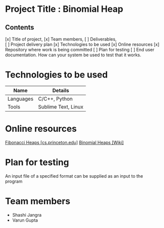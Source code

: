 # Project Title : Binomial Heap

## Contents

[x] Title of project, 
[x] Team members, 
[ ] Deliverables,  
[ ] Project delivery plan 
[x] Technologies to be used
[x]  Online resources 
[x]  Repository where work is being committed
[ ] Plan for testing
[ ]  End user documentation.  How can your system be used to test that it works.

# Technologies to be used
Name | Details
-- | --
Languages | C/C++, Python
Tools | Sublime Text, Linux

# Online resources
[Fibonacci Heaps [cs.princeton.edu]](https://www.cs.princeton.edu/~wayne/teaching/fibonacci-heap.pdf)
[Binomial Heaps [Wiki]](https://en.wikipedia.org/wiki/Binomial_heap)

# Plan for testing
An input file of a specified format can be supplied as an input to the program

# Team members
- Shashi Jangra
- Varun Gupta

